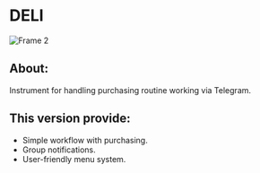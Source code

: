 # DELI
![Frame 2](https://github.com/peplxx/DELI/assets/91543105/14d3e4c5-bc60-4020-bea2-1085501ce48a)

## About:
Instrument for handling purchasing routine working via Telegram.

## This version provide:
- Simple workflow with purchasing.
- Group notifications.
- User-friendly menu system.
